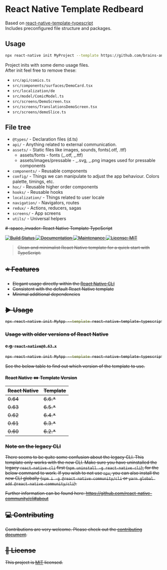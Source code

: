 # React Native Template Redbeard

Based on [react-native-template-typescript](https://github.com/react-native-community/react-native-template-typescript)  
Includes preconfigured file structure and packages.

## Usage

```sh
npx react-native init MyProject --template https://github.com/brains-and-beards/react-native-template-redbeard --title AppName --directory my-project
```

Project inits with some demo usage files.  
After init feel free to remove these:

- `src/api/comics.ts`
- `src/components/surfaces/DemoCard.tsx`
- `src/localization/de`
- `src/model/ComicModel.ts`
- `src/screens/DemoScreen.tsx`
- `src/screens/TranslationsDemoScreen.tsx`
- `src/screens/demoSlice.ts`

## File tree

- `@types/` - Declaration files (d.ts)
- `api/` - Anything related to external communication.
- `assets/` - Static files like images, sounds, fonts(.otf, .ttf)
  - assets/fonts - fonts (_.otf, _.ttf)
  - assets/images/pressable - _.svg, _.png images used for pressable components
- `components/` - Reusable components
- `config/` - Things we can manipulate to adjust the app behaviour. Colors palette, timings, etc.
- `hoc/` - Reusable higher order components
- `hooks/` - Reusable hooks
- `localization/` - Things related to user locale
- `navigation/` - Navigators, routes
- `redux/` - Actions, reducers, sagas
- `screens/` - App screens
- `utils/` - Universal helpers

<s>
# :space_invader: React Native Template TypeScript

<p>
  <a href="https://travis-ci.org/react-native-community/react-native-template-typescript">
    <img alt="Build Status" src="https://img.shields.io/travis/react-native-community/react-native-template-typescript.svg" target="_blank" />
  </a>
  <a href="https://github.com/react-native-community/react-native-template-typescript#readme">
    <img alt="Documentation" src="https://img.shields.io/badge/documentation-yes-brightgreen.svg" target="_blank" />
  </a>
  <a href="https://github.com/react-native-community/react-native-template-typescript/graphs/commit-activity">
    <img alt="Maintenance" src="https://img.shields.io/badge/Maintained%3F-yes-green.svg" target="_blank" />
  </a>
  <a href="https://github.com/react-native-community/react-native-template-typescript/blob/master/LICENSE">
    <img alt="License: MIT" src="https://img.shields.io/badge/License-MIT-yellow.svg" target="_blank" />
  </a>
</p>

> Clean and minimalist React Native template for a quick start with TypeScript.

## :star: Features

- Elegant usage directly within the [React Native CLI](https://github.com/react-native-community/cli)
- Consistent with the default React Native template
- Minimal additional dependencies

## :arrow_forward: Usage

```sh
npx react-native init MyApp --template react-native-template-typescript
```

### Usage with older versions of React Native

#### e.g. `react-native@0.63.x`

```sh
npx react-native init MyApp --template react-native-template-typescript@6.5.*
```

See the below table to find out which version of the template to use.

#### React Native <=> Template Version

| React Native | Template |
| ------------ | -------- |
| 0.64         | 6.6.\*   |
| 0.63         | 6.5.\*   |
| 0.62         | 6.4.\*   |
| 0.61         | 6.3.\*   |
| 0.60         | 6.2.\*   |

### Note on the legacy CLI

There seems to be quite some confusion about the legacy CLI. This template only works with the new CLI. Make sure you have uninstalled the legacy `react-native-cli` first (`npm uninstall -g react-native-cli`), for the below command to work. If you wish to not use `npx`, you can also install the new CLI globally (`npm i -g @react-native-community/cli` or `yarn global add @react-native-community/cli`).

Further information can be found here: https://github.com/react-native-community/cli#about

## :computer: Contributing

Contributions are very welcome. Please check out the [contributing document](CONTRIBUTING.md).

## :bookmark: License

This project is [MIT](LICENSE) licensed.

</s>
